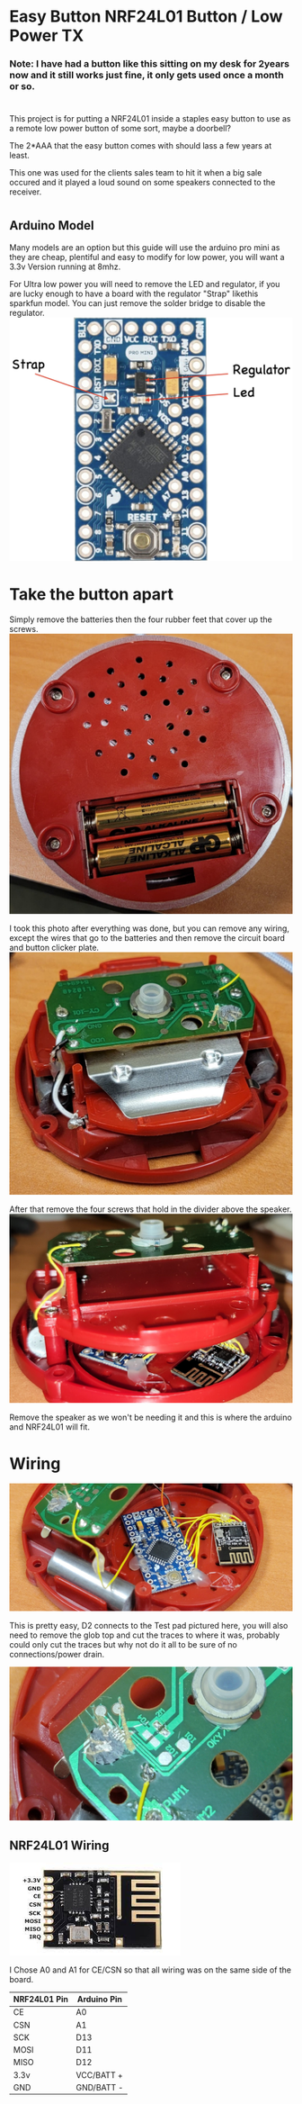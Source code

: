# Easy Button NRF24L01 Button / Low Power TX
### Note: I have had a button like this sitting on my desk for 2years now and it still works just fine, it only gets used once a month or so.

#
This project is for putting a NRF24L01 inside a staples easy button to use as a remote low power button of some sort, maybe a doorbell?

The 2*AAA that the easy button comes with should lass a few years at least.

This one was used for the clients sales team to hit it when a big sale occured and it played a loud sound on some speakers connected to the receiver.
#
## Arduino Model
Many models are an option but this guide will use the arduino pro mini as they are cheap, plentiful and easy to modify for low power, you will want a 3.3v Version running at 8mhz.

For Ultra low power you will need to remove the LED and regulator, if you are lucky enough to have a board with the regulator "Strap" likethis sparkfun model. You can just remove the solder bridge to disable the regulator.
![Regulator Location](/images/ProMini_Reg_Led_Location.jpeg)

# Take the button apart
Simply remove the batteries then the four rubber feet that cover up the screws.
![Feet](/images/feet_removed.jpg)

I took this photo after everything was done, but you can remove any wiring, except the wires that go to the batteries and then remove the circuit board and button clicker plate.
![Unscrew Circuit Board](/images/done.jpg)

After that remove the four screws that hold in the divider above the speaker.
![Hidden Screws](/images/hidden_screws.jpg)

Remove the speaker as we won't be needing it and this is where the arduino and NRF24L01 will fit.
# Wiring
![Arduino Close Up](/images/arduino_closeup.jpg)

This is pretty easy, D2 connects to the Test pad pictured here, you will also need to remove the glob top and cut the traces to where it was, probably could only cut the traces but why not do it all to be sure of no connections/power drain.

![D2 Wiring](/images/cut_traces.jpg)

## NRF24L01 Wiring
![NRF24l01 Pinout](/images/nrf24l01_pinout.jpg)

I Chose A0 and A1 for CE/CSN so that all wiring was on the same side of the board.

|NRF24L01 Pin   | Arduino Pin  |
|---------------|--------------|
|CE             | A0           |
|CSN            | A1           |
|SCK            | D13          |
|MOSI           | D11          |
|MISO           | D12          |
|3.3v           | VCC/BATT +   |
|GND            | GND/BATT -   |